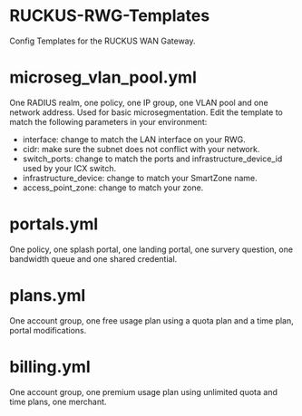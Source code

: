# RUCKUS-RWG-Templates
Config Templates for the RUCKUS WAN Gateway.

# microseg_vlan_pool.yml
One RADIUS realm, one policy, one IP group, one VLAN pool and one network address. Used for basic microsegmentation.
Edit the template to match the following parameters in your environment:
- interface: change to match the LAN interface on your RWG.
- cidr: make sure the subnet does not conflict with your network.
- switch_ports: change to match the ports and infrastructure_device_id used by your ICX switch.
- infrastructure_device: change to match your SmartZone name.
- access_point_zone: change to match your zone.

# portals.yml
One policy, one splash portal, one landing portal, one survery question, one bandwidth queue and one shared credential.

# plans.yml
One account group, one free usage plan using a quota plan and a time plan, portal modifications. 

# billing.yml
One account group, one premium usage plan using unlimited quota and time plans, one merchant.
